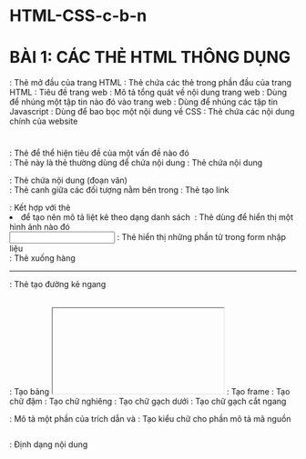 # HTML-CSS-c-b-n
# BÀI 1: CÁC THẺ HTML THÔNG DỤNG
<html> : Thẻ mở đầu của trang HTML
<head></head> : Thẻ chứa các thẻ trong phần đầu của trang HTML
<title></title> : Tiêu đề trang web
<meta> : Mô tả tổng quát về nội dung trang web
<link> : Dùng để nhúng một tập tin nào đó vào trang web
<script></script> : Dùng để nhúng các tập tin Javascript
<style></style> : Dùng để bao bọc một nội dung về CSS
<body></body> : Thẻ chứa các nội dung chính của website
<h1></h1> : Thẻ để thể hiện tiêu đề của một vấn đề nào đó
<div></div> : Thẻ này là thẻ thường dùng để chứa nội dung
<span></span> : Thẻ chứa nội dung
<p></p> : Thẻ chứa nội dung (đoạn văn)
<center></center>: Thẻ canh giữa các đối tượng nằm bên trong
<a></a> : Thẻ tạo link
<ul></ul> : Kết hợp với thẻ <li> để tạo nên mô tả liệt kê theo dạng danh sách
<img> : Thẻ dùng để hiển thị một hình ảnh nào đó
<form> <input> : Thẻ hiển thị những phần tử trong form nhập liệu
<br> : Thẻ xuống hàng
<hr> : Thẻ tạo đường kẻ ngang
<table></table> : Tạo bảng
<iframe></iframe> : Tạo frame
<b></b> : Tạo chữ đậm
<i></i> : Tạo chữ nghiêng
<u></u> : Tạo chữ gạch dưới
<s></s> : Tạo chữ gạch cắt ngang
<blockquote></blockquote> : Mô tả một phần của trích dẫn
<tt></tt> và <code></code> : Tạo kiểu chữ cho phần mô tả mã nguồn
<pre></pre> : Định dạng nội dung
